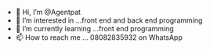 - 👋 Hi, I’m @Agentpat
- 👀 I’m interested in ...front end and back end programming
- 🌱 I’m currently learning ...front end programming
- 📫 How to reach me ...
     08082835932 on WhatsApp

<!---
Agentpat/Agentpat is a ✨ special ✨ repository because its `README.md` (this file) appears on your GitHub profile.
You can click the Preview link to take a look at your changes.
--->
